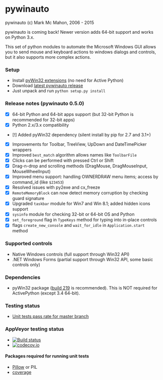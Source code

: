 pywinauto
============
pywinauto (c) Mark Mc Mahon, 2006 - 2015

pywinauto is coming back! Newer version adds 64-bit support and works on Python 3.x.

This set of python modules to automate the Microsoft Windows GUI 
allows you to send mouse and keyboard actions to windows dialogs and controls, 
but it also supports more complex actions.

### Setup
* Install [pyWin32 extensions](http://sourceforge.net/projects/pywin32/files/pywin32/) (no need for Active Python)
* Download [latest pywinauto release](https://github.com/pywinauto/pywinauto/releases/download/0.5.0/pywinauto-0.5.0.zip)
* Just unpack and run `python setup.py install`

### Release notes (pywinauto 0.5.0)
 - [x] 64-bit Python and 64-bit apps support (but 32-bit Python is recommended for 32-bit apps)
 - [x] Python 2.x/3.x compatibility
 - [!] Added pyWin32 dependency (silent install by pip for 2.7 and 3.1+)
 - [x] Improvements for Toolbar, TreeView, UpDown and DateTimePicker wrappers
 - [x] Improved `best_match` algorithm allows names like `ToolbarFile`
 - [x] Clicks can be performed with pressed Ctrl or Shift
 - [x] Drag-n-drop and scrolling methods (DragMouse, DragMouseInput, MouseWheelInput)
 - [x] Improved menu support: handling OWNERDRAW menu items; access by command_id (like `$23453`)
 - [x] Resolved issues with py2exe and cx_freeze
 - [x] `RemoteMemoryBlock` can now detect memory corruption by checking guard signature
 - [x] Upgraded `taskbar` module for Win7 and Win 8.1; added hidden icons support
 - [x] `sysinfo` module for checking 32-bit or 64-bit OS and Python
 - [x] `set_foreground` flag in `TypeKeys` method for typing into in-place controls
 - [x] flags `create_new_console` and `wait_for_idle` in `Application.start` method
 
### Supported controls
* Native Windows controls (full support through Win32 API)
* .NET Windows Forms (partial support through Win32 API, some basic controls only)

### Dependencies
* pyWin32 package ([build 219](http://sourceforge.net/projects/pywin32/files/pywin32/Build%20219/) is recommended). This is NOT required for ActivePython (except 3.4 64-bit).

### Testing status
* [Unit tests pass rate for master branch](https://github.com/pywinauto/pywinauto/wiki/Unit-testing-status)

### AppVeyor testing status
* [![Build status](https://ci.appveyor.com/api/projects/status/ykk30v7vcvkmpnoq/branch/master?svg=true)](https://ci.appveyor.com/project/vasily-v-ryabov/pywinauto/branch/master)
* [![codecov.io](http://codecov.io/github/pywinauto/pywinauto/coverage.svg?branch=master)](http://codecov.io/github/pywinauto/pywinauto?branch=master)

#### Packages required for running unit tests
* [Pillow](https://pypi.python.org/pypi/Pillow/2.7.0) or PIL
* [coverage](https://pypi.python.org/pypi/coverage)

